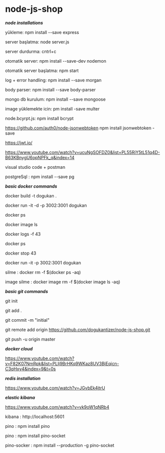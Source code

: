 # node-js-shop

***node installations***

yükleme: npm install --save express

server başlatma: node server.js

server durdurma: cntrl+c

otomatik server: npm install --save-dev nodemon

otomatik server başlatma: npm start

log + error handling: npm install --save morgan

body parser: npm install --save body-parser

mongo db kurulum: npm install --save mongoose

image yüklemekte icin: pm install -save multer

node.bcyrpt.js: npm install bcrypt

https://github.com/auth0/node-jsonwebtoken
npm install jsonwebtoken -save

https://jwt.io/

https://www.youtube.com/watch?v=ucuNgSOFDZ0&list=PL55RiY5tL51q4D-B63KBnygU6opNPFk_q&index=14

visual studio code + postman

postgreSql : npm install --save pg

***basic docker commands***

docker build -t dogukan .

docker run -it -d -p 3002:3001 dogukan

docker ps

docker image ls

docker logs -f  43

docker ps

docker stop 43

docker run -it -p 3002:3001 dogukan

silme : docker rm -f $(docker ps -aq)

image silme : docker image rm -f $(docker image ls -aq)

***basic git commands***

git init

git add .

git commit -m "initial"

git remote add origin https://github.com/dogukantizer/node-js-shop.git

git push -u origin master


***docker cloud***

https://www.youtube.com/watch?v=F82K07NmRpk&list=PLlj9BrHKq9WKaz8UV3BjEqicn-C3qHxy4&index=9&t=0s

***redis installation***

https://www.youtube.com/watch?v=JGvbEk4jtrU

***elastic kibana***

https://www.youtube.com/watch?v=vk9oW1qNRb4

kibana : http://localhost:5601

pino : npm install pino

pino : npm install pino-socket

pino-socker : npm install --production -g pino-socket